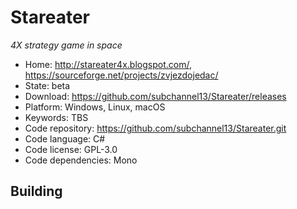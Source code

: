 # Stareater

_4X strategy game in space_

- Home: http://stareater4x.blogspot.com/, https://sourceforge.net/projects/zvjezdojedac/
- State: beta
- Download: https://github.com/subchannel13/Stareater/releases
- Platform: Windows, Linux, macOS
- Keywords: TBS
- Code repository: https://github.com/subchannel13/Stareater.git
- Code language: C#
- Code license: GPL-3.0
- Code dependencies: Mono

## Building

